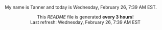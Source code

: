 My name is Tanner and today is Wednesday, February 26, 7:39 AM EST.

<p align="center">This <i>README</i> file is generated <b>every 3 hours</b>!</br>Last refresh: Wednesday, February 26, 7:39 AM EST<br /></p>
